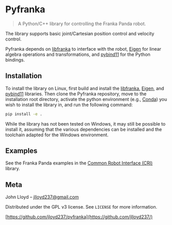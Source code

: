 # Pyfranka
>A Python/C++ library for controlling the Franka Panda robot.

The library supports basic joint/Cartesian position control and velocity control.

Pyfranka depends on [libfranka](https://github.com/frankaemika/libfranka) to interface with the robot, [Eigen](https://eigen.tuxfamily.org) for linear algebra operations and transformations, and [pybind11](https://github.com/pybind/pybind11) for the Python bindings.

## Installation

To install the library on Linux, first build and install the [libfranka](https://github.com/frankaemika/libfranka), [Eigen](https://eigen.tuxfamily.org), and [pybind11](https://github.com/pybind/pybind11) libraries.  Then clone the Pyfranka repository, move to the installation root directory, activate the python environment (e.g., [Conda](https://docs.conda.io/en/latest/)) you wish to install the library in, and run the following command:

```sh
pip install -e .
```
While the library has not been tested on Windows, it may still be possible to install it, assuming that the various dependencies can be installed and the toolchain adapted for the Windows environment.

## Examples

See the Franka Panda examples in the [Common Robot Interface (CRI)](https://github.com/jlloyd237/cri) library.


## Meta

John Lloyd – jlloyd237@gmail.com

Distributed under the GPL v3 license. See ``LICENSE`` for more information.

[https://github.com/jloyd237/pyfranka](https://github.com/jlloyd237/)
